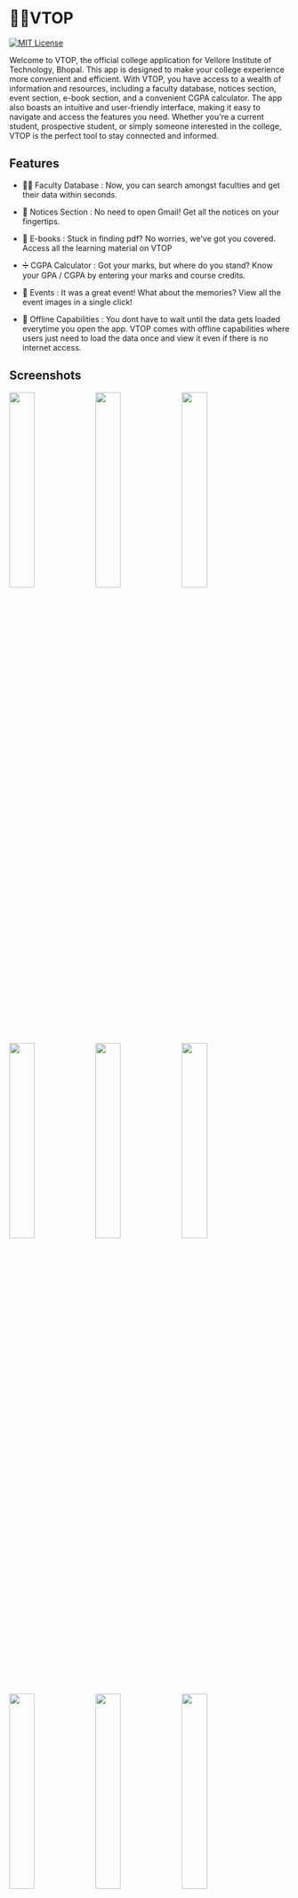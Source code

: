 # 🧑‍🎓VTOP 

[![MIT License](https://img.shields.io/badge/License-MIT-green.svg)](https://choosealicense.com/licenses/mit/)

Welcome to VTOP, the official college application for Vellore Institute of Technology, Bhopal. This app is designed to make your college experience more convenient and efficient. With VTOP, you have access to a wealth of information and resources, including a faculty database, notices section, event section, e-book section, and a convenient CGPA calculator. The app also boasts an intuitive and user-friendly interface, making it easy to navigate and access the features you need. Whether you're a current student, prospective student, or simply someone interested in the college, VTOP is the perfect tool to stay connected and informed.

## Features

- 👨‍🏫 Faculty Database : Now, you can search amongst faculties and get their data within seconds. 

- 🔔 Notices Section : No need to open Gmail! Get all the notices on your fingertips. 

- 📖 E-books : Stuck in finding pdf? No worries, we've got you covered. Access all the learning material on VTOP

- ➗ CGPA Calculator : Got your marks, but where do you stand? Know your GPA / CGPA by entering your marks and course credits.

- 🥳 Events : It was a great event! What about the memories? View all the event images in a single click!

- :shushing_face: Offline Capabilities : You dont have to wait until the data gets loaded everytime you open the app. VTOP comes with offline capabilities where users just need to load the data once and view it even if there is no internet access.

## Screenshots

<img src="https://ff401f65cfe241fc46f3f7d345dd829fbd10c29fa8d0638012c4ab0-apidata.googleusercontent.com/download/storage/v1/b/test-lab-06w4xbcm893ws-j921jwrxvzikx/o/web-build_20240229_pi6b%2Fb0q-33-en_US-portrait%2Fartifacts%2F1.png?jk=ATxpoHeDjD95BqeDRMXUINS4LsxXZ2DhD4qlER4eliBJVTtLsqidjVdPErPOjSbpaLDbY4v75P0DAn45trfoMwznIum9RveWG_vWcnsFhMwP_9LQmIl_knpOlANp709LbXly754-0tuN_DgucWyJcxPW59YDOVsH1p8g7UgiiPjnKy1q31hqNunPRp7CBBkwX8dmJD4g4AwArS5cv8oUhYd3oJ3z4U0zTtZJo1SA9Up3Yq7gW6O99fa9RJulPEGrdLGsU1w0rSGrTKmuL2p5MpljnNbrj_C04gUe3R2_kYDe4M51WDga8GE9baOTsUG58lmR6qCL4SMCegJnktqETETgU86Cndl99TmbXrRcLRC7IPS9DD1gGr8xNoQo9Pwj7RFXvyg6MP4MBB_PTu7vp17nXwEAFeY1pGHOtM0t4y5W-QxWHDiOy1YYIZpMvj_D7mwXAVTAYVyZaqza9QK47ZRDDAs6JkXb0s-N2NRrYY0JYEwBb6qt-X-Wq2haijULu1gl5lwLRPSNFg-YwUuTEmce2ald3jvWi4l77c95TB_rGIAkpgQTBvX1EGY1FDFe6kCe6qHPMEbeZuN-vxcKZ_JZA16rQfWX5UHdcZGOPsDzhg1S1yY3T95LJBb_yF4Uq-rJbm633ZppcRNBpTfYtmMANCO3HK0_xr4gQmW3OMpPbbDf8s9j_bWAcaHN2qKUBMW0YvoMRnmXJHyniDE3Z8dVHjdYT6BKsd7p6fGMAZbVAhXQYjRAlehAo3_IuFzkbtAQNl0PllwP-uxexr9AxaGZyk2G0PINizzVnyS_T1GW9E_qfh0Ibnx42TnoobWfeMWw-_Gcwo2IngyIZL79s2PZRxrFoiML-pU8fv5V8aAhkjNmWBJgbITG-m_w-k5zvFn8Zr0KPGaBUq7W-0pWI58g3fiE0lXqUOrSwPVSCheeXrrghX1X4OAae-4-zNUxQgJGphndwJTHwatTCjhMT_CAHt9VCD-lccDc4WqG2m7CCiK3hYOV9SwUFiPk9mC_pONsU1y4d6JIypH3vW-U3FQFdpAaVnnUu6tQypzDB1RoAWnzxjRbKPeijv6GGeH87O9hQrZ97riolSS6Fvjwfu1xMIF5mYfQUVaueIq0F-sXSbm8CteqCY5xvP-ILOue0LwYMaNiOMVoiSt_Vwb0xudcBiufyrps_qYOHAsW0sAv9uUs9gB1_HfFl-OGJk8ncGZ1Q-k&isca=1" width="30%"></img> 
<img src="https://user-images.githubusercontent.com/88729972/213798641-d545c372-144c-4090-b43a-75c23bb30f2b.png" width="30%"></img> 
<img src="https://user-images.githubusercontent.com/88729972/213798647-d1b01135-2624-4738-b5d5-dcce18a64def.png" width="30%"></img> 
<img src="https://user-images.githubusercontent.com/88729972/213798650-247993b5-dd70-4901-bab2-bee3a0dde28e.png" width="30%"></img> 
<img src="https://user-images.githubusercontent.com/88729972/213798653-910816f8-ecd2-4a78-a78d-c5f5982eb1e7.png" width="30%"></img> 
<img src="https://user-images.githubusercontent.com/88729972/213798654-ecb6f601-dbde-4866-b896-fb67ee86fcab.png" width="30%"></img> 
<img src="https://user-images.githubusercontent.com/88729972/213798663-1fc855e6-3443-4884-8d58-683216258536.png" width="30%"></img> 
<img src="https://user-images.githubusercontent.com/88729972/213798656-71596a63-0968-4bba-9f76-ae098fb1e65c.png" width="30%"></img> 
<img src="https://user-images.githubusercontent.com/88729972/213798661-a8c821e6-df9a-4fd4-a8e4-7741192467f3.png" width="30%"></img>


## Libraries used :

 - [Firebase Database](https://github.com/firebase/firebase-android-sdk) 
 - [Firebase Messaging](https://github.com/firebase/firebase-android-sdk)
 - [Auto Images Slider](https://github.com/smarteist/Android-Image-Slider)
 - [Circle Image View](https://github.com/hdodenhof/CircleImageView)
 - [Picasso](https://github.com/square/picasso)
 - [Android-pdf-Viewer](https://github.com/barteksc/AndroidPdfViewer)
 - [Shimmer](https://github.com/facebook/shimmer-android)
 - [Zoomage](https://github.com/jsibbold/zoomage)
 - [Lottie](https://github.com/airbnb/lottie-android)
 - [Meow Bottom Navigation](https://github.com/oneHamidreza/MeowBottomNavigation)
 
 ## General Queries

### 🔒 Found bugs? 

We're glad that you've tried exploring the application with a technical approach. The application is currently in a testing phase, if you found bugs, raise an issue. Furthermore, if you can solve the issue and contribute in this project raise a pull-request!


### 🥱 What makes it different from the official VTOP website?

With the help of this app, users will be able to access information without any hassle! The official website has got various barriers for an user hence it is not user-friendly. But, VTOP-app is user-friendly! You often have to login the portal to gather information regarding faculties, students tend to miss opportunities which are sitting idle in their maibox. Eliminating such issues is the major motive.

Note: This is an open-source project, drop in a mail or a PR to contribute in this repository.


### 🎯What it can do?

- Users can access necessary information in 2-3 clicks!
- Displays all the notices which are sent to you via e-mail directly in the application.
- Quickly view pdfs and calculate your GPA.
- Reach out to faculties without any hassle.

## Clone this project :

Clone this project using CLI 

```bash
  git clone https://github.com/shreyxnsh/VTOP.git
```


## MIT License

Copyright (c) 2023 shreyxnsh

Permission is hereby granted, free of charge, to any person obtaining a copy of this software and associated documentation files (the "Software"), to deal in the Software without restriction, including without limitation the rights to use, copy, modify, merge, publish, distribute, sublicense, and/or sell copies of the Software, and to permit persons to whom the Software is furnished to do so, subject to the following conditions:

The above copyright notice and this permission notice shall be included in all copies or substantial portions of the Software.

THE SOFTWARE IS PROVIDED "AS IS", WITHOUT WARRANTY OF ANY KIND, EXPRESS OR IMPLIED, INCLUDING BUT NOT LIMITED TO THE WARRANTIES OF MERCHANTABILITY, FITNESS FOR A PARTICULAR PURPOSE AND NONINFRINGEMENT. IN NO EVENT SHALL THE AUTHORS OR COPYRIGHT HOLDERS BE LIABLE FOR ANY CLAIM, DAMAGES OR OTHER LIABILITY, WHETHER IN AN ACTION OF CONTRACT, TORT OR OTHERWISE, ARISING FROM, OUT OF OR IN CONNECTION WITH THE SOFTWARE OR THE USE OR OTHER DEALINGS IN THE SOFTWARE.
